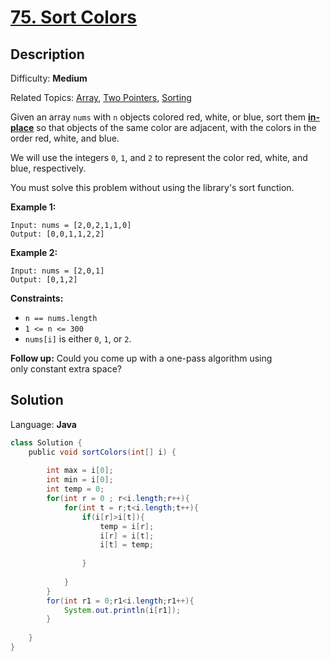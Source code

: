 # [75\. Sort Colors](https://leetcode.com/problems/sort-colors/submissions/)

## Description

Difficulty: **Medium**  

Related Topics: [Array](https://leetcode.com/tag/array/), [Two Pointers](https://leetcode.com/tag/two-pointers/), [Sorting](https://leetcode.com/tag/sorting/)


Given an array `nums` with `n` objects colored red, white, or blue, sort them **[in-place](https://en.wikipedia.org/wiki/In-place_algorithm)** so that objects of the same color are adjacent, with the colors in the order red, white, and blue.

We will use the integers `0`, `1`, and `2` to represent the color red, white, and blue, respectively.

You must solve this problem without using the library's sort function.

**Example 1:**

```
Input: nums = [2,0,2,1,1,0]
Output: [0,0,1,1,2,2]
```

**Example 2:**

```
Input: nums = [2,0,1]
Output: [0,1,2]
```

**Constraints:**

*   `n == nums.length`
*   `1 <= n <= 300`
*   `nums[i]` is either `0`, `1`, or `2`.

**Follow up:** Could you come up with a one-pass algorithm using only constant extra space?


## Solution

Language: **Java**

```java
class Solution {
    public void sortColors(int[] i) {
       
        int max = i[0];
        int min = i[0];
        int temp = 0;
        for(int r = 0 ; r<i.length;r++){
            for(int t = r;t<i.length;t++){
                if(i[r]>i[t]){
                    temp = i[r];
                    i[r] = i[t];
                    i[t] = temp;
                    
                }
                
            }
        }
        for(int r1 = 0;r1<i.length;r1++){
            System.out.println(i[r1]);
        }
        
    }
}
```
